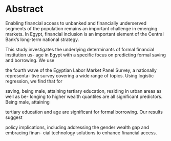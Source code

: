 # Abstract 
Enabling financial access to unbanked and financially underserved segments of the
population remains an important challenge in emerging markets. In Egypt, financial
inclusion is an important element of the Central Bank’s long-term national strategy.

This study investigates the underlying determinants of formal financial institution us-
age in Egypt with a specific focus on predicting formal saving and borrowing. We use

the fourth wave of the Egyptian Labor Market Panel Survey, a nationally representa-
tive survey covering a wide range of topics. Using logistic regression, we find that for

saving, being male, attaining tertiary education, residing in urban areas as well as be-
longing to higher wealth quantiles are all significant predictors. Being male, attaining

tertiary education and age are significant for formal borrowing. Our results suggest

policy implications, including addressing the gender wealth gap and embracing finan-
cial technology solutions to enhance financial access.
